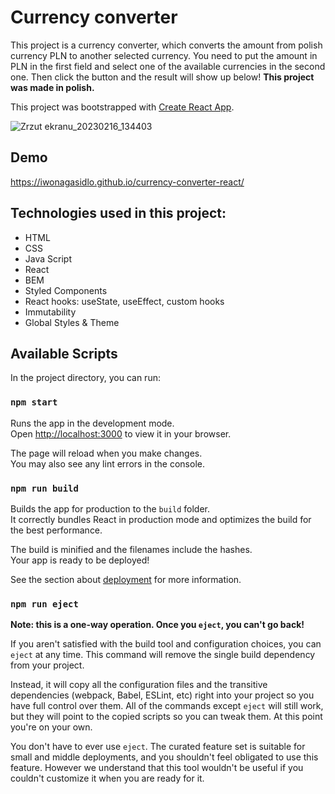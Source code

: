 # Currency converter

This project is a currency converter, which converts the amount from polish currency PLN to another selected currency. You need to put the amount in PLN in the first field and select one of the available currencies in the second one. Then click the button and the result will show up below! **This project was made in polish.**

This project was bootstrapped with [Create React App](https://github.com/facebook/create-react-app).

![Zrzut ekranu_20230216_134403](https://user-images.githubusercontent.com/121032802/219368250-41c1e83d-fff3-4fc5-8db6-ea4556177cd8.png)

## Demo
https://iwonagasidlo.github.io/currency-converter-react/

## Technologies used in this project:
- HTML
- CSS 
- Java Script
- React
- BEM
- Styled Components
- React hooks: useState, useEffect, custom hooks
- Immutability
- Global Styles & Theme

## Available Scripts

In the project directory, you can run:

### `npm start`

Runs the app in the development mode.\
Open [http://localhost:3000](http://localhost:3000) to view it in your browser.

The page will reload when you make changes.\
You may also see any lint errors in the console.

### `npm run build`

Builds the app for production to the `build` folder.\
It correctly bundles React in production mode and optimizes the build for the best performance.

The build is minified and the filenames include the hashes.\
Your app is ready to be deployed!

See the section about [deployment](https://facebook.github.io/create-react-app/docs/deployment) for more information.

### `npm run eject`

**Note: this is a one-way operation. Once you `eject`, you can't go back!**

If you aren't satisfied with the build tool and configuration choices, you can `eject` at any time. This command will remove the single build dependency from your project.

Instead, it will copy all the configuration files and the transitive dependencies (webpack, Babel, ESLint, etc) right into your project so you have full control over them. All of the commands except `eject` will still work, but they will point to the copied scripts so you can tweak them. At this point you're on your own.

You don't have to ever use `eject`. The curated feature set is suitable for small and middle deployments, and you shouldn't feel obligated to use this feature. However we understand that this tool wouldn't be useful if you couldn't customize it when you are ready for it.
